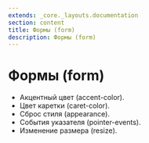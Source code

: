 ```yaml
---
extends: _core._layouts.documentation
section: content
title: Формы (form)
description: Формы (form)
---
```


# Формы (form)

* Акцентный цвет (accent-color).
* Цвет каретки (caret-color).
* Сброс стиля (appearance).
* События указателя (pointer-events).
* Изменение размера (resize).
